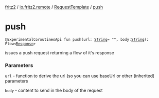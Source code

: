 [fritz2](../../index.md) / [io.fritz2.remote](../index.md) / [RequestTemplate](index.md) / [push](./push.md)

# push

`@ExperimentalCoroutinesApi fun push(url: `[`String`](https://kotlinlang.org/api/latest/jvm/stdlib/kotlin/-string/index.html)` = "", body: `[`String`](https://kotlinlang.org/api/latest/jvm/stdlib/kotlin/-string/index.html)`): Flow<`[`Response`](https://kotlinlang.org/api/latest/jvm/stdlib/org.w3c.fetch/-response/index.html)`>`

issues a push request returning a flow of it's response

### Parameters

`url` - function to derive the url (so you can use baseUrl or other (inherited) parameters

`body` - content to send in the body of the request